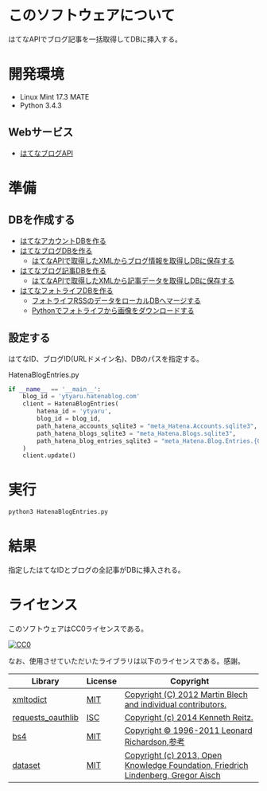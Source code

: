 # このソフトウェアについて

はてなAPIでブログ記事を一括取得してDBに挿入する。

# 開発環境

* Linux Mint 17.3 MATE
* Python 3.4.3

## Webサービス

* [はてなブログAPI](http://developer.hatena.ne.jp/ja/documents/blog/apis/atom)

# 準備

## DBを作成する

* [はてなアカウントDBを作る](http://ytyaru.hatenablog.com/entry/2017/06/30/000000)
* [はてなブログDBを作る](http://ytyaru.hatenablog.com/entry/2017/07/01/000000)
    * [はてなAPIで取得したXMLからブログ情報を取得しDBに保存する](http://ytyaru.hatenablog.com/entry/2017/07/04/000000)
* [はてなブログ記事DBを作る](http://ytyaru.hatenablog.com/entry/2017/07/02/000000)
    * [はてなAPIで取得したXMLから記事データを取得しDBに保存する](http://ytyaru.hatenablog.com/entry/2017/07/05/000000)
* [はてなフォトライフDBを作る](http://ytyaru.hatenablog.com/entry/2017/07/03/000000)
    * [フォトライフRSSのデータをローカルDBへマージする](http://ytyaru.hatenablog.com/entry/2017/07/10/000000)
    * [Pythonでフォトライフから画像をダウンロードする](http://ytyaru.hatenablog.com/entry/2017/07/11/000000)

## 設定する

はてなID、ブログID(URLドメイン名)、DBのパスを指定する。

HatenaBlogEntries.py
```python
if __name__ == '__main__':
    blog_id = 'ytyaru.hatenablog.com'
    client = HatenaBlogEntries(
        hatena_id = 'ytyaru',
        blog_id = blog_id,
        path_hatena_accounts_sqlite3 = "meta_Hatena.Accounts.sqlite3",
        path_hatena_blogs_sqlite3 = "meta_Hatena.Blogs.sqlite3",
        path_hatena_blog_entries_sqlite3 = "meta_Hatena.Blog.Entries.{0}.sqlite3".format(blog_id)
    )
    client.update()
```

# 実行

```sh
python3 HatenaBlogEntries.py
```

# 結果

指定したはてなIDとブログの全記事がDBに挿入される。

# ライセンス

このソフトウェアはCC0ライセンスである。

[![CC0](http://i.creativecommons.org/p/zero/1.0/88x31.png "CC0")](http://creativecommons.org/publicdomain/zero/1.0/deed.ja)

なお、使用させていただいたライブラリは以下のライセンスである。感謝。

Library|License|Copyright
-------|-------|---------
[xmltodict](https://github.com/martinblech/xmltodict)|[MIT](https://opensource.org/licenses/MIT)|[Copyright (C) 2012 Martin Blech and individual contributors.](https://github.com/martinblech/xmltodict/blob/master/LICENSE)
[requests_oauthlib](https://github.com/requests/requests-oauthlib)|[ISC](https://opensource.org/licenses/ISC)|[Copyright (c) 2014 Kenneth Reitz.](https://github.com/requests/requests-oauthlib/blob/master/LICENSE)
[bs4](https://www.crummy.com/software/BeautifulSoup/bs4/doc/)|[MIT](https://opensource.org/licenses/MIT)|[Copyright © 1996-2011 Leonard Richardson](https://pypi.python.org/pypi/beautifulsoup4),[参考](http://tdoc.info/beautifulsoup/)
[dataset](https://dataset.readthedocs.io/en/latest/)|[MIT](https://opensource.org/licenses/MIT)|[Copyright (c) 2013, Open Knowledge Foundation, Friedrich Lindenberg, Gregor Aisch](https://github.com/pudo/dataset/blob/master/LICENSE.txt)

